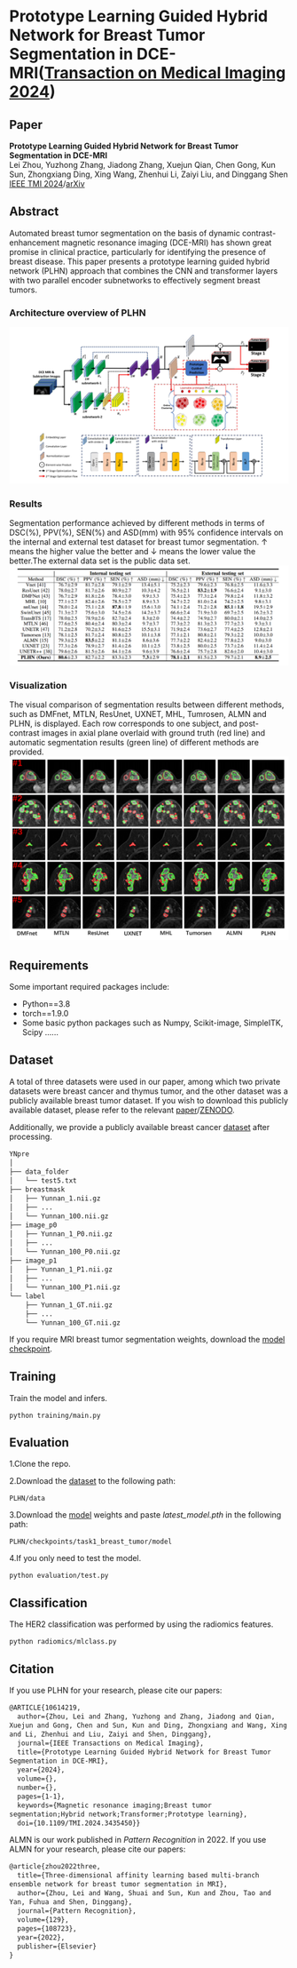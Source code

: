 # Prototype Learning Guided Hybrid Network for Breast Tumor Segmentation in DCE-MRI([Transaction on Medical Imaging 2024](https://ieeexplore.ieee.org/document/10614219))
## Paper 
**Prototype Learning Guided Hybrid Network for Breast Tumor Segmentation in DCE-MRI**\
Lei Zhou, Yuzhong Zhang, Jiadong Zhang, Xuejun Qian, Chen Gong, Kun Sun, Zhongxiang Ding, Xing Wang, Zhenhui Li, Zaiyi Liu, and Dinggang Shen\
[IEEE TMI 2024](https://ieeexplore.ieee.org/document/10614219)/[arXiv](https://arxiv.org/abs/2408.05803)
## Abstract
Automated breast tumor segmentation on the basis of dynamic contrast-enhancement magnetic resonance imaging (DCE-MRI) has shown great promise in clinical practice, particularly for identifying the presence of breast disease. This paper presents a prototype learning guided hybrid network (PLHN) approach that combines the CNN and transformer layers with two parallel encoder subnetworks to effectively segment breast tumors.
### Architecture overview of PLHN
![image](https://github.com/ZhouL-lab/PLHN/blob/main/img/tmi1.png)
### Results
Segmentation performance achieved by different methods in terms of DSC(%), PPV(%), SEN(%) and ASD(mm) with 95% confidence intervals on the internal and external test dataset for breast tumor segmentation. ↑ means the higher value the better and ↓ means the lower value the better.The external data set is the public data set.
![image](https://github.com/ZhouL-lab/PLHN/blob/main/img/TMI2.png)
### Visualization
The visual comparison of segmentation results between different methods, such as DMFnet, MTLN, ResUnet, UXNET, MHL, Tumrosen, ALMN and PLHN, is displayed. Each row corresponds to one subject, and post-contrast images in axial plane overlaid with ground truth (red line) and automatic segmentation results (green line) of different methods are provided.
![image](https://github.com/ZhouL-lab/PLHN/blob/main/img/TMI3.png)
## Requirements
Some important required packages include:
* Python==3.8
* torch==1.9.0
* Some basic python packages such as Numpy, Scikit-image, SimpleITK, Scipy ......
## Dataset
A total of three datasets were used in our paper, among which two private datasets were breast cancer and thymus tumor, and the other dataset was a publicly available breast tumor dataset. If you wish to download this publicly available dataset, please refer to the relevant [paper](https://www.cell.com/patterns/fulltext/S2666-3899(23)00195-2?_returnURL=https%3A%2F%2Flinkinghub.elsevier.com%2Fretrieve%2Fpii%2FS2666389923001952%3Fshowall%3Dtrue)/[ZENODO](https://zenodo.org/records/8068383).

Additionally, we provide a publicly available breast cancer [dataset](https://drive.google.com/file/d/1ciSV337l9uyoou2GfbSRHPxHH9r6uxC9/view?usp=sharing) after processing.
```
YNpre
│
├── data_folder
│   └── test5.txt
├── breastmask
│   ├── Yunnan_1.nii.gz
│   ├── ...
│   └── Yunnan_100.nii.gz 
├── image_p0
│   ├── Yunnan_1_P0.nii.gz
│   ├── ...
│   └── Yunnan_100_P0.nii.gz
├── image_p1
│   ├── Yunnan_1_P1.nii.gz
│   ├── ...
│   └── Yunnan_100_P1.nii.gz
└── label
    ├── Yunnan_1_GT.nii.gz
    ├── ...
    └── Yunnan_100_GT.nii.gz
```
If you require MRI breast tumor segmentation weights, download the [model checkpoint](https://drive.google.com/drive/folders/1XjBD-ylWbvKE4ND7yGjbaiE2_dM9Mw8l?usp=drive_link).
## Training
Train the model and infers.
```
python training/main.py
```
## Evaluation
1.Clone the repo.

2.Download the [dataset](https://drive.google.com/file/d/1ciSV337l9uyoou2GfbSRHPxHH9r6uxC9/view?usp=sharing) to the following path:
```
PLHN/data
```
3.Download the [model](https://drive.google.com/drive/folders/1XjBD-ylWbvKE4ND7yGjbaiE2_dM9Mw8l?usp=drive_link) weights and paste *latest_model.pth* in the following path:
```
PLHN/checkpoints/task1_breast_tumor/model
```
4.If you only need to test the model.
```
python evaluation/test.py
```
## Classification
The HER2 classification was performed by using the radiomics features.
```
python radiomics/mlclass.py
```
## Citation
If you use PLHN for your research, please cite our papers:
```
@ARTICLE{10614219,
  author={Zhou, Lei and Zhang, Yuzhong and Zhang, Jiadong and Qian, Xuejun and Gong, Chen and Sun, Kun and Ding, Zhongxiang and Wang, Xing and Li, Zhenhui and Liu, Zaiyi and Shen, Dinggang},
  journal={IEEE Transactions on Medical Imaging}, 
  title={Prototype Learning Guided Hybrid Network for Breast Tumor Segmentation in DCE-MRI}, 
  year={2024},
  volume={},
  number={},
  pages={1-1},
  keywords={Magnetic resonance imaging;Breast tumor segmentation;Hybrid network;Transformer;Prototype learning},
  doi={10.1109/TMI.2024.3435450}}

```
ALMN is our work published in *Pattern Recognition* in 2022. If you use ALMN for your research, please cite our papers:
```
@article{zhou2022three,
  title={Three-dimensional affinity learning based multi-branch ensemble network for breast tumor segmentation in MRI},
  author={Zhou, Lei and Wang, Shuai and Sun, Kun and Zhou, Tao and Yan, Fuhua and Shen, Dinggang},
  journal={Pattern Recognition},
  volume={129},
  pages={108723},
  year={2022},
  publisher={Elsevier}
}
```
